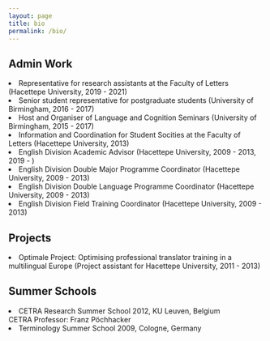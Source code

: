 ```yaml
---
layout: page
title: bio
permalink: /bio/
---
```


<p><h2>Admin Work</h2>
<li>Representative for research assistants at the Faculty of Letters (Hacettepe University, 2019 - 2021)</li>
<li>Senior student representative for postgraduate students (University of Birmingham, 2016 - 2017)</li>
<li>Host and Organiser of Language and Cognition Seminars (University of Birmingham, 2015 - 2017)</li>
<li>Information and Coordination for Student Socities at the Faculty of Letters (Hacettepe University, 2013)</li>
<li>English Division Academic Advisor (Hacettepe University, 2009 - 2013, 2019 - )</li>
<li>English Division Double Major Programme Coordinator (Hacettepe University, 2009 - 2013)</li>
<li>English Division Double Language Programme Coordinator (Hacettepe University, 2009 - 2013)</li>
<li>English Division Field Training Coordinator (Hacettepe University, 2009 - 2013)</li>

<p><h2>Projects</h2>
<li>Optimale Project: Optimising professional translator training in a multilingual Europe (Project assistant for Hacettepe University, 2011 - 2013)</li>

<p><h2>Summer Schools</h2>
<li>CETRA Research Summer School 2012, KU Leuven, Belgium</li>
CETRA Professor: Franz Pöchhacker
<li>Terminology Summer School 2009, Cologne, Germany</li>
